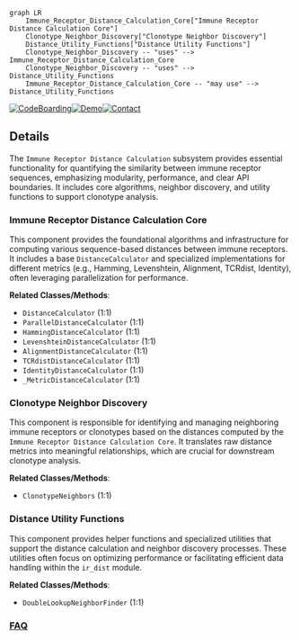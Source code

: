 ```mermaid
graph LR
    Immune_Receptor_Distance_Calculation_Core["Immune Receptor Distance Calculation Core"]
    Clonotype_Neighbor_Discovery["Clonotype Neighbor Discovery"]
    Distance_Utility_Functions["Distance Utility Functions"]
    Clonotype_Neighbor_Discovery -- "uses" --> Immune_Receptor_Distance_Calculation_Core
    Clonotype_Neighbor_Discovery -- "uses" --> Distance_Utility_Functions
    Immune_Receptor_Distance_Calculation_Core -- "may use" --> Distance_Utility_Functions
```

[![CodeBoarding](https://img.shields.io/badge/Generated%20by-CodeBoarding-9cf?style=flat-square)](https://github.com/CodeBoarding/GeneratedOnBoardings)[![Demo](https://img.shields.io/badge/Try%20our-Demo-blue?style=flat-square)](https://www.codeboarding.org/demo)[![Contact](https://img.shields.io/badge/Contact%20us%20-%20contact@codeboarding.org-lightgrey?style=flat-square)](mailto:contact@codeboarding.org)

## Details

The `Immune Receptor Distance Calculation` subsystem provides essential functionality for quantifying the similarity between immune receptor sequences, emphasizing modularity, performance, and clear API boundaries. It includes core algorithms, neighbor discovery, and utility functions to support clonotype analysis.

### Immune Receptor Distance Calculation Core
This component provides the foundational algorithms and infrastructure for computing various sequence-based distances between immune receptors. It includes a base `DistanceCalculator` and specialized implementations for different metrics (e.g., Hamming, Levenshtein, Alignment, TCRdist, Identity), often leveraging parallelization for performance.


**Related Classes/Methods**:

- `DistanceCalculator` (1:1)
- `ParallelDistanceCalculator` (1:1)
- `HammingDistanceCalculator` (1:1)
- `LevenshteinDistanceCalculator` (1:1)
- `AlignmentDistanceCalculator` (1:1)
- `TCRdistDistanceCalculator` (1:1)
- `IdentityDistanceCalculator` (1:1)
- `_MetricDistanceCalculator` (1:1)


### Clonotype Neighbor Discovery
This component is responsible for identifying and managing neighboring immune receptors or clonotypes based on the distances computed by the `Immune Receptor Distance Calculation Core`. It translates raw distance metrics into meaningful relationships, which are crucial for downstream clonotype analysis.


**Related Classes/Methods**:

- `ClonotypeNeighbors` (1:1)


### Distance Utility Functions
This component provides helper functions and specialized utilities that support the distance calculation and neighbor discovery processes. These utilities often focus on optimizing performance or facilitating efficient data handling within the `ir_dist` module.


**Related Classes/Methods**:

- `DoubleLookupNeighborFinder` (1:1)




### [FAQ](https://github.com/CodeBoarding/GeneratedOnBoardings/tree/main?tab=readme-ov-file#faq)